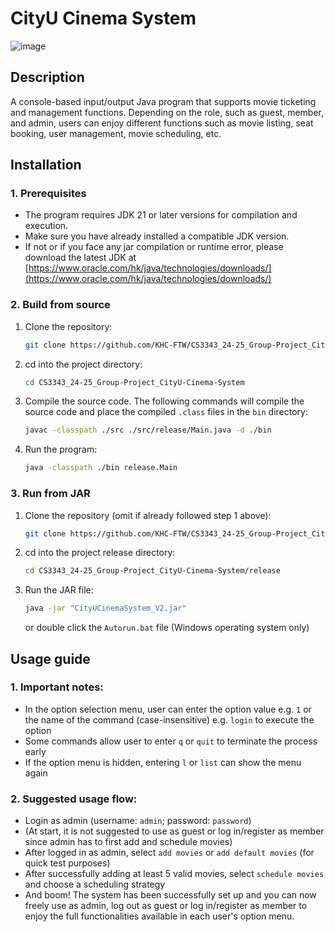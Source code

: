 
# CityU Cinema System
![image](https://github.com/user-attachments/assets/fd4165cb-36f4-44e0-9e3b-bc2323b09b23)

## Description
A console-based input/output Java program that supports movie ticketing and management functions. Depending on the role, such as guest, member, and admin, users can enjoy different functions such as movie listing, seat booking, user management, movie scheduling, etc.

## Installation

### 1. Prerequisites
- The program requires JDK 21 or later versions for compilation and execution.
- Make sure you have already installed a compatible JDK version.
- If not or if you face any jar compilation or runtime error, please download the latest JDK at [https://www.oracle.com/hk/java/technologies/downloads/](https://www.oracle.com/hk/java/technologies/downloads/)


### 2. Build from source

1. Clone the repository:
   ```sh
   git clone https://github.com/KHC-FTW/CS3343_24-25_Group-Project_CityU-Cinema-System.git
   ```

2. cd into the project directory:
   ```sh
   cd CS3343_24-25_Group-Project_CityU-Cinema-System
   ```

3. Compile the source code. The following commands will compile the source code and place the compiled `.class` files in the `bin` directory:
   ```sh
   javac -classpath ./src ./src/release/Main.java -d ./bin
   ```

4. Run the program:
   ```sh
   java -classpath ./bin release.Main
   ```

### 3. Run from JAR

1. Clone the repository (omit if already followed step 1 above):
   ```sh
   git clone https://github.com/KHC-FTW/CS3343_24-25_Group-Project_CityU-Cinema-System.git
   ```

2. cd into the project release directory:
   ```sh
   cd CS3343_24-25_Group-Project_CityU-Cinema-System/release
   ```

3. Run the JAR file:
   ```sh
   java -jar "CityUCinemaSystem_V2.jar"
   ```
   or double click the `Autorun.bat` file (Windows operating system only)

## Usage guide

### 1. Important notes:
- In the option selection menu, user can enter the option value e.g. `1` or the name of the command (case-insensitive) e.g. `login` to execute the option
- Some commands allow user to enter `q` or `quit` to terminate the process early
- If the option menu is hidden, entering `l` or `list` can show the menu again

### 2. Suggested usage flow:
- Login as admin (username: `admin`; password: `password`)
- (At start, it is not suggested to use as guest or log in/register as member since admin has to first add and schedule movies)
- After logged in as admin, select `add movies` or `add default movies` (for quick test purposes)
- After successfully adding at least 5 valid movies, select `schedule movies` and choose a scheduling strategy
- And boom! The system has been successfully set up and you can now freely use as admin, log out as guest or log in/register as member to enjoy the full functionalities available in each user's option menu.
